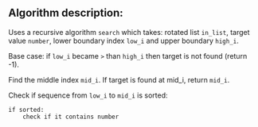 ## Algorithm description:
Uses a recursive algorithm `search` which takes: rotated list `in_list`, target value `number`, lower boundary index `low_i` and upper boundary `high_i`.

Base case: if `low_i` became `>` than `high_i` then target is not found (return -1).

Find the middle index `mid_i`. If target is found at mid_i, return `mid_i`.

Check if sequence from `low_i` to `mid_i` is sorted:

    if sorted:
        check if it contains number